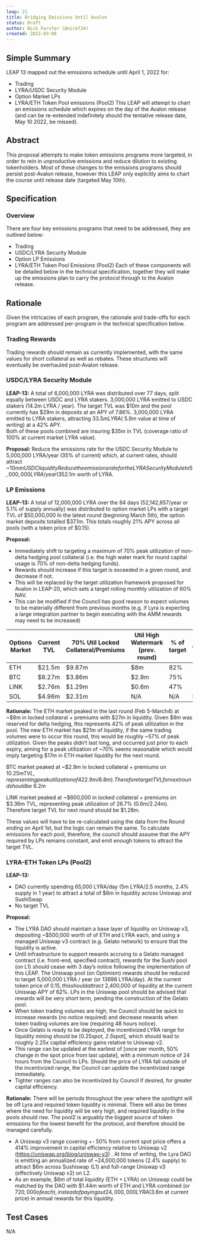 ```yaml
---
leap: 21
title: Bridging Emissions Until Avalon
status: Draft
author: Nick Forster (@nickf24)
created: 2022-03-08
---
```

## Simple Summary
LEAP 13 mapped out the emissions schedule until April 1, 2022 for:
- Trading 
- LYRA/USDC Security Module 
- Option Market LPs 
- LYRA/ETH Token Pool emissions (Pool2) 
This LEAP will attempt to chart an emissions schedule which expires on the day of the Avalon release (and can be re-extended indefinitely should the tentative release date, May 10 2022, be missed). 

## Abstract
This proposal attempts to make token emissions programs more targeted, in order to rein in unproductive emissions and reduce dilution to existing tokenholders. Most of these changes to the emissions programs should persist post-Avalon release, however this LEAP only explicitly aims to chart the course until release date (targeted May 10th). 

## Specification 

### Overview
There are four key emissions programs that need to be addressed, they are outlined below: 
- Trading 
- USDC/LYRA Security Module
- Option LP Emissions
- LYRA/ETH Token Pool Emissions (Pool2)
Each of these components will be detailed below in the technical specification, together they will make up the emissions plan to carry the protocol through to the Avalon release. 

## Rationale
Given the intricacies of each program, the rationale and trade-offs for each program are addressed per-program in the technical specification below. 

### Trading Rewards
Trading rewards should remain as currently implemented, with the same values for short collateral as well as rebates. These structures will eventually be overhauled post-Avalon release. 

### USDC/LYRA Security Module 
**LEAP-13:**
A total of 6,000,000 LYRA was distributed over 77 days, split equally between USDC and LYRA stakers. 
3,000,000 LYRA emitted to USDC stakers (14.2m LYRA / year). The target TVL was $10m and the pool currently has $29m in deposits at an APY of 7.86%.
3,000,000 LYRA emitted to LYRA stakers, attracting $33.5m LYRA (~$5.9m value at time of writing) at a 42% APY.   
Both of these pools combined are insuring $35m in TVL (coverage ratio of 100% at current market LYRA value). 

**Proposal:**
Reduce the emissions rate for the USDC Security Module to 5,000,000 LYRA/year (35% of current) which, at current rates, should attract ~$10m in USDC liquidity
Reduce the emissions rate for the LYRA Security Module to 5,000,000 LYRA/year (35% of current) which, at current rates, should attract ~$2.1m worth of LYRA. 

### LP Emissions

**LEAP-13:** 
A total of 12,000,000 LYRA over the 84 days (52,142,857/year or 5.1% of supply annually) was distributed to option market LPs with a target TVL of $50,000,000 
In the latest round (beginning March 5th), the option market deposits totalled $37.1m. This totals roughly 21% APY across all pools (with a token price of $0.15). 

**Proposal:**
- Immediately shift to targeting a maximum of 70% peak utilization of non-delta hedging pool collateral (i.e. the high water mark for round capital usage is 70% of non-delta hedging funds). 
- Rewards should increase if this target is exceeded in a given round, and decrease if not.
- This will be replaced by the target utilization framework proposed for Avalon in LEAP-20, which sets a target rolling monthly utilization of 60% NAV. 
- This can be modified if the Council has good reason to expect volumes to be materially different from previous months (e.g. if Lyra is expecting a large integration partner to begin executing with the AMM rewards may need to be increased) 


| Options Market | Current TVL | 70% Util Locked Collateral/Premiums | Util High Watermark (prev. round) | % of target | Proposed emissions change | 
| ----------- | ----------- | ----------- | ----------- | ----------- | ----------- |
| ETH | $21.5m | $9.87m | $8m | 82% | -19% | 
| BTC | $8.27m | $3.86m | $2.9m | 75% | -25% | 
| LINK | $2.76m | $1.29m | $0.6m | 47% | -53%| 
| SOL | $4.96m | $2.31m | N/A | N/A | N/A | 

**Rationale:** 
The ETH market peaked in the last round (Feb 5-March4) at ~$8m in locked collateral + premiums with $27m in liquidity. Given $9m was reserved for delta hedging, this represents 42% of peak utilization in the pool. The new ETH market has $21m of liquidity, if the same trading volumes were to occur this round, this would be roughly ~57% of peak utilization. Given the peaks didn’t last long, and occurred just prior to each expiry, aiming for a peak utilization of ~70% seems reasonable which would imply targeting $17m in ETH market liquidity for the next round.

BTC market peaked at ~$2.9m in locked collateral + premiums on $10.25m TVL, representing peak utilization of 42% ($2.9m/$6.8m). Therefore target TVL for next round should be ~$6.2m 

LINK market peaked at ~$600,000 in locked collateral + premiums on $3.36m TVL, representing peak utilization of 26.7% (0.6m/2.24m). Therefore target TVL for next round should be $1.28m.

These values will have to be re-calculated using the data from the Round ending on April 1st, but the logic can remain the same. To calculate emissions for each pool, therefore, the council should assume that the APY required by LPs remains constant, and emit enough tokens to attract the target TVL. 


### LYRA-ETH Token LPs (Pool2) 

**LEAP-13:** 
- DAO currently spending 65,000 LYRA/day (5m LYRA/2.5 months, 2.4% supply in 1 year) to attract a total of $6m in liquidity across Uniswap and SushiSwap
- No target TVL

**Proposal:** 
- The LYRA DAO should maintain a base layer of liquidity on Uniswap v3, depositing ~$500,000 worth of of ETH and LYRA each, and using a managed Uniswap v3 contract (e.g. Gelato network) to ensure that the liquidity is active. 
- Until infrastructure to support rewards accruing to a Gelato managed contract (i.e. front-end, specified contract), rewards for the Sushi pool (on L1) should cease with 3 day’s notice following the implementation of this LEAP. The Uniswap pool (on Optimism) rewards should be reduced to target 5,000,000 LYRA / year (or 13698 LYRA/day). At the current token price of $0.15, this should attract ~$2,400,000 of liquidity at the current Uniswap APY of 62%. LPs in the Uniswap pool should be advised that rewards will be very short term, pending the construction of the Gelato pool. 
- When token trading volumes are high, the Council should be quick to increase rewards (no notice required) and decrease rewards when token trading volumes are low (requiring 48 hours notice). 
- Once Gelato is ready to be deployed, the incentivized LYRA range for liquidity mining should be [0.25*spot, 2.5*spot], which should lead to roughly 2.25x capital efficiency gains relative to Uniswap v2. 
- This range can be updated at the earliest of [once per month, 50% change in the spot price from last update], with a minimum notice of 24 hours from the Council to LPs. Should the price of LYRA fall outside of the incentivized range, the Council can update the incentivized range immediately. 
- Tighter ranges can also be incentivized by Council if desired, for greater capital efficiency. 

**Rationale:**
There will be periods throughout the year where the spotlight will be off Lyra and required token liquidity is minimal. There will also be times where the need for liquidity will be very high, and required liquidity in the pools should rise. The pool2 is arguably the biggest source of token emissions for the lowest benefit for the protocol, and therefore should be managed carefully. 
- A Uniswap v3 range covering +- 50% from current spot price offers a 414% improvement in capital efficiency relative to Uniswap v2 (https://uniswap.org/blog/uniswap-v3) . At time of writing, the Lyra DAO is emitting an annualized rate of ~24,000,000 tokens (2.4% supply) to attract $6m across Sushiswap (L1) and full-range Uniswap v3 (effectively Uniswap v2) on L2. 
- As an example, $6m of total liquidity (ETH + LYRA) on Uniswap could be matched by the DAO with $1.44m worth of ETH and LYRA combined (or $720,000 of each), instead of paying out 24,000,000 LYRA ($3.6m at current price) in annual rewards for this liquidity. 

## Test Cases
N/A
